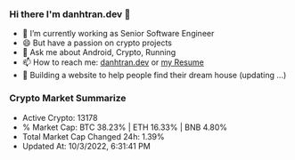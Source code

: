 ### Hi there I'm danhtran.dev 👋

- 🔭 I’m currently working as Senior Software Engineer
- 😄 But have a passion on crypto projects
- 💬 Ask me about Android, Crypto, Running 
- 📫 How to reach me: <a href="https://danhtran.dev" target="_blank">danhtran.dev</a> or <a href="Developer-Resume.pdf" target="_blank">my Resume</a>
- 🌱 Building a website to help people find their dream house (updating ...)

### Crypto Market Summarize
- Active Crypto: 13178
- % Market Cap: BTC 38.23% | ETH 16.33% | BNB 4.80%
- Total Market Cap Changed 24h: 1.39%
- Updated At: 10/3/2022, 6:31:41 PM
